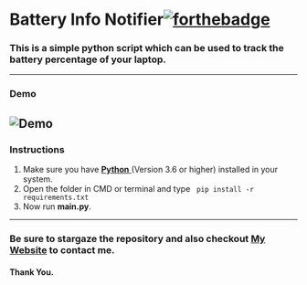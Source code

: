 # Battery Info Notifier[![forthebadge](https://forthebadge.com/images/badges/made-with-python.svg)](https://forthebadge.com)
### This is a simple python script which can be used to track the battery percentage of your laptop.
---
### Demo
![Demo](/demo.gif)
---
### Instructions
 1. Make sure you have [**Python** ](https://www.python.org/)(Version 3.6 or higher) installed in your system.
 2. Open the folder in CMD or terminal and type ``` pip install -r requirements.txt```
 3. Now run **main.py**.
---
### Be sure to stargaze the repository and also checkout [My Website](https://rohandas28.github.io/) to contact me.
#### Thank You.
